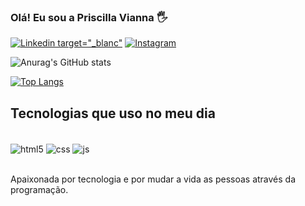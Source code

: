 ### Olá! Eu sou a Priscilla Vianna 🖐️

[![Linkedin target="_blanc"](https://img.shields.io/badge/LinkedIn-0077B5?style=for-the-badge&logo=linkedin&logoColor=white)](https://www.linkedin.com/in/priscilla-oliveira-493484a9/)
[![Instagram](https://img.shields.io/badge/Instagram-E4405F?style=for-the-badge&logo=instagram&logoColor=white)](https://instagram.com/priscillaodev?igshid=ZDdkNTZiNTM=)

![Anurag's GitHub stats](https://github-readme-stats.vercel.app/api?username=devpris&show_icons=true&theme=radical)

[![Top Langs](https://github-readme-stats.vercel.app/api/top-langs/?username=devpris)](https://github.com/anuraghazra/github-readme-stats)

## Tecnologias que uso no meu dia

<div style="display: inline_block"><br/>
<img align="center" alt="html5" src="https://img.shields.io/badge/HTML5-E34F26?style=for-the-badge&logo=html5&logoColor=white" />
<img align="center" alt="css" src="https://img.shields.io/badge/CSS3-1572B6?style=for-the-badge&logo=css3&logoColor=white" />
<img align="center" alt="js" src="https://img.shields.io/badge/JavaScript-323330?style=for-the-badge&logo=javascript&logoColor=F7DF1E" />
</div><br/>

Apaixonada por tecnologia e por mudar a vida as pessoas através da programação.
